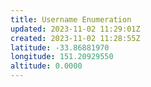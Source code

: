 ```yaml
---
title: Username Enumeration
updated: 2023-11-02 11:29:01Z
created: 2023-11-02 11:28:55Z
latitude: -33.86881970
longitude: 151.20929550
altitude: 0.0000
---
```


